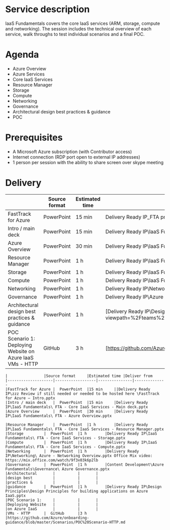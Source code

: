 # Service description
IaaS Fundamentals covers the core IaaS services (ARM, storage, compute and networking). The session includes the technical overview of each service, walk throughs to test individual scenarios and a final POC.

# Agenda
* Azure Overview
* Azure Services
* Core IaaS Services
* Resource Manager
* Storage 
* Compute
* Networking
* Governance
* Architectural design best practices & guidance
* POC

# Prerequisites
* A Microsoft Azure subscription (with Contributor access)
* Internet connection (RDP port open to external IP addresses)
* 1 person per session with the ability to share screen over skype meeting

# Delivery

|  | Source format | Estimated time | Deliver from |
| ------------- | ------------- | ------------- | ------------- |
| FastTrack for Azure | PowerPoint | 15 min | Delivery Ready IP\_FTA program Overview and meet the team\Fast Track for Azure - Introduction to the program and team.pptx |
| Intro / main deck | PowerPoint | 15 min  | Delivery Ready IP\IaaS Fundamentals\ FTA - Core IaaS Services - Main deck.pptx |
| Azure Overview | PowerPoint | 30 min | Delivery Ready IP\IaaS Fundamentals\ FTA - Azure Overview.pptx |
| Resource Manager | PowerPoint | 1 h | Delivery Ready IP\IaaS Fundamentals\ FTA - Core IaaS Services - Resource Manager.pptx |
| Storage  | PowerPoint | 1 h | Delivery Ready IP\IaaS Fundamentals\ FTA - Core IaaS Services - Storage.pptx |
| Compute | PowerPoint | 1 h | Delivery Ready IP\IaaS Fundamentals\ FTA - Core IaaS Services - Compute.pptx |
| Networking | PowerPoint | 1 h | Delivery Ready IP\Networking\ Azure - Networking Overview.pptx |
| Governance | PowerPoint | 1 h | Delivery Ready IP\Azure Governance\ FTA - Azure Governance.pptx |
| Architectural design best practices & guidance | PowerPoint | 1 h | [Delivery Ready IP\Design Principles\Design Principles for building applications on Azure IaaS.pptx](https://microsoft.sharepoint.com/teams/fasttrackforazure/CE/Shared Documents/Forms/AllItems.aspx?viewpath=%2Fteams%2Ffasttrackforazure%2FCE%2FShared%20Documents&id=%2Fteams%2Ffasttrackforazure%2FCE%2FShared%20Documents%2FDelivery%20Ready%20IP%2FDesign%20Principles) |
| POC Scenario 1: Deploying Website on Azure IaaS VMs - HTTP | GitHub | 3 h | [https://github.com/Azure/onboarding-guidance/blob/master/Scenarios/POC%20Scenario-HTTP.md](https://github.com/Azure/onboarding-guidance/blob/master/Scenarios/POC%20Scenario-HTTP.md) |


	|	     	     |Source format 	|Estimated time	|Deliver from
	|--------------------|------------------|---------------|--------------
	|FastTrack for Azure |	PowerPoint	|15 min		||Delivery Ready IP\zzz Review if still needed or needed to be hosted here \FastTrack for Azure – Intro.pptx
	|Intro / main deck   |	PowerPoint	|15 min		|Delivery Ready IP\IaaS Fundamentals\ FTA - Core IaaS Services - Main deck.pptx
	|Azure Overview	     |	PowerPoint	|30 min		|Delivery Ready IP\IaaS Fundamentals\ FTA - Azure Overview.pptx

	|Resource Manager    |	PowerPoint	|1 h		|Delivery Ready IP\IaaS Fundamentals\ FTA - Core IaaS Services - Resource Manager.pptx
	|Storage 	     |  PowerPoint	|1 h		|Delivery Ready IP\IaaS Fundamentals\ FTA - Core IaaS Services - Storage.pptx
	|Compute	     |  PowerPoint	|1 h		|Delivery Ready IP\IaaS Fundamentals\ FTA - Core IaaS Services - Compute.pptx
	|Networking	     |  PowerPoint	|1 h		|Delivery Ready IP\Networking\ Azure - Networking Overview.pptx Office Mix video: https://mix.office.com/watch/9f3x03k6p2lb
	|Governance	     |  PowerPoint	|1 h	   	|Content Development\Azure Fundamentals\Governance\ Azure Governance.pptx
	|Architectural 	     |			|		|
	|design best         |			|		|
	|practices &         |			|		|
	|guidance	     |  PowerPoint	|1 h		|Delivery Ready IP\Design Principles\Design Principles for building applications on Azure IaaS.pptx
	|POC Scenario 1:     |			|		|
	|Deploying Website   |			|		|
	|on Azure IaaS       |			|		|
	|VMs - HTTP	     |  GitHub		|3 h		|https://github.com/Azure/onboarding-guidance/blob/master/Scenarios/POC%20Scenario-HTTP.md 


